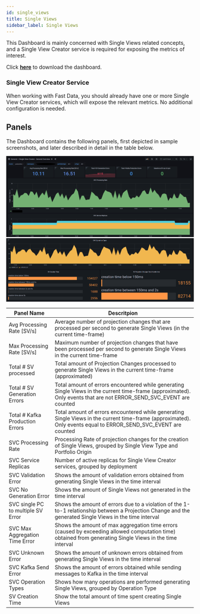 ```yaml
---
id: single_views
title: Single Views
sidebar_label: Single Views
---
```


This Dashboard is mainly concerned with Single Views related concepts, and a Single View Creator service is required for exposing the metrics of interest.

Click <a download target="_blank" href="/docs_files_to_download/single-view-creator.json">**here**</a> to download the dashboard.

### Single View Creator Service

When working with Fast Data, you should already have one or more Single View Creator services, which will expose the relevant metrics. No additional configuration is needed.

## Panels

The Dashboard contains the following panels, first depicted in sample screenshots, and later described in detail in the table below.

![single views dashboard - part 1](../../img/dashboards/single_view_creator_1.png)
![single views dashboard - part 2](../../img/dashboards/single_view_creator_2.png)

| Panel Name                         | Descritpion                                                                                                                                                          |
|------------------------------------|----------------------------------------------------------------------------------------------------------------------------------------------------------------------|
| Avg Processing Rate [SV/s]         | Average number of projection changes that are processed per second to generate Single Views (in the current time-frame)                                              |
| Max Processing Rate [SV/s]         | Maximum number of projection changes that have been processed per second to generate Single Views in the current time-frame                                          |
| Total # SV processed               | Total amount of Projection Changes processed to generate Single Views in the current time-frame (approximated)                                                       |
| Total # SV Generation Errors       | Total amount of errors encountered while generating Single Views in the current time-frame (approximated). Only events that are not ERROR_SEND_SVC_EVENT are counted |
| Total # Kafka Production Errors    | Total amount of errors encountered while generating Single Views in the current time-frame (approximated). Only events equal to ERROR_SEND_SVC_EVENT are counted     |
| SVC Processing Rate                | Processing Rate of projection changes for the creation of Single Views, grouped by Single View Type and Portfolio Origin                                             |
| SVC Service Replicas               | Number of active replicas for Single View Creator services, grouped by deployment                                                                                    |
| SVC Validation Error               | Shows the amount of validation errors obtained from generating Single Views in the time interval                                                                     |
| SVC No Generation Error            | Shows the amount of Single Views not generated in the time interval                                                                                                  |
| SVC single PC to multiple SV Error | Shows the amount of errors due to a violation of the 1-to-1 relationship between a Projection Change and the generated Single Views in the time interval             |
| SVC Max Aggregation Time Error     | Shows the amount of max aggregation time errors (caused by exceeding allowed computation time) obtained from generating Single Views in the time interval            |
| SVC Unknown Error                  | Shows the amount of unknown errors obtained from generating Single Views in the time interval                                                                        |
| SVC Kafka Send Error               | Shows the amount of errors obtained while sending messages to Kafka in the time interval                                                                             |
| SVC Operation Types                | Shows how many operations are performed generating Single Views, grouped by Operation Type                                                                           |
| SV Creation Time                   | Show the total amount of time spent creating Single Views                                                                                                            |

